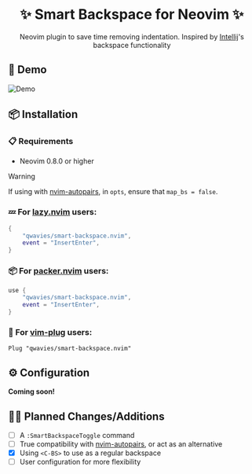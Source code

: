 <h1 align="center">✨ Smart Backspace for Neovim ✨</h1>

<p align="center">Neovim plugin to save time removing indentation. Inspired by <a href="https://www.jetbrains.com/idea/">Intellij</a>'s backspace functionality</p>

## 🚀 Demo

![Demo](assets/smart-backspace-showcase.gif)

## 📦 Installation

### 📋 Requirements

- Neovim 0.8.0 or higher

> [!WARNING]
> If using with [nvim-autopairs](https://github.com/windwp/nvim-autopairs), in `opts`, ensure that `map_bs = false`.

### 💤 For [lazy.nvim](https://lazy.folke.io) users:

```lua
{
    "qwavies/smart-backspace.nvim",
    event = "InsertEnter",
}
```

### 📦 For [packer.nvim](https://github.com/wbthomason/packer.nvim) users:

```lua
use {
    "qwavies/smart-backspace.nvim",
    event = "InsertEnter",
}
```

### 🔌 For [vim-plug](https://github.com/junegunn/vim-plug) users:

```vim
Plug "qwavies/smart-backspace.nvim"
```

## ⚙  Configuration

**Coming soon!**

## 👨‍💻 Planned Changes/Additions

- [ ] A `:SmartBackspaceToggle` command
- [ ] True compatibility with [nvim-autopairs](https://github.com/windwp/nvim-autopairs), or act as an alternative
- [x] Using `<C-BS>` to use as a regular backspace
- [ ] User configuration for more flexibility
